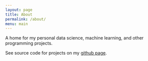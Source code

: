 ```yaml
---
layout: page
title: About
permalink: /about/
menu: main
---
```


A home for my personal data science, machine learning, and other programming projects.

See source code for projects on my [github page](https://github.com/pdqnguyen).
